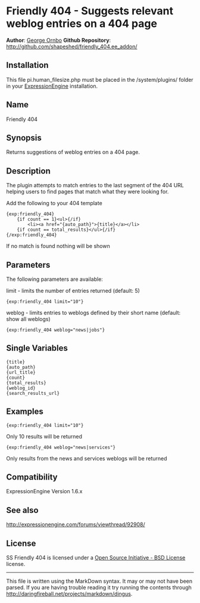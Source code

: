 Friendly 404 - Suggests relevant weblog entries on a 404 page
===========================================================================

**Author**: [George Ornbo][]
**Github Repository**: <http://github.com/shapeshed/friendly_404.ee_addon/>

Installation
-----

This file pi.human_filesize.php must be placed in the /system/plugins/ folder in your [ExpressionEngine][] installation.

Name
------------------

Friendly 404

Synopsis
-------

Returns suggestions of weblog entries on a 404 page.

Description
-------

The plugin attempts to match entries to the last segment of the 404 URL helping users to find pages that match what they were looking for.

Add the following to your 404 template

	{exp:friendly_404}
		{if count == 1}<ul>{/if}
			<li><a href="{auto_path}">{title}</a></li>
		{if count == total_results}</ul>{/if}
	{/exp:friendly_404}

If no match is found nothing will be shown

Parameters
-------

The following parameters are available:

limit - limits the number of entries returned (default: 5)

	{exp:friendly_404 limit="10"} 
	
weblog - limits entries to weblogs defined by their short name (default: show all weblogs)

	{exp:friendly_404 weblog="news|jobs"} 
	
Single Variables
-------

	{title}
	{auto_path}
	{url_title}
	{count}
	{total_results}
	{weblog_id}
	{search_results_url}
	
Examples
-------

	{exp:friendly_404 limit="10"}
	
Only 10 results will be returned

	{exp:friendly_404 weblog="news|services"}
	
Only results from the news and services weblogs will be returned	
	
Compatibility
-------

ExpressionEngine Version 1.6.x

See also
-------

http://expressionengine.com/forums/viewthread/92908/
	
License
-------

SS Friendly 404 is licensed under a [Open Source Initiative - BSD License][] license.

---

This file is written using the MarkDown syntax. It may or may not have been parsed. If you are having trouble reading it try running the contents through http://daringfireball.net/projects/markdown/dingus.

[George Ornbo]: http://shapeshed.com/
[ExpressionEngine]:http://www.expressionengine.com/index.php?affiliate=shapeshed
[Open Source Initiative - BSD License]: http://opensource.org/licenses/bsd-license.php
